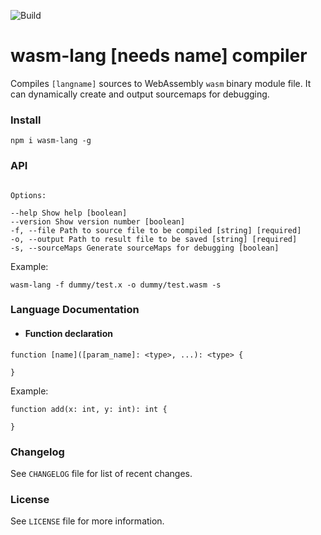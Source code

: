 ![Build](https://github.com/michaljach/wasm-lang/workflows/Build/badge.svg)

# wasm-lang [needs name] compiler

Compiles `[langname]` sources to WebAssembly `wasm` binary module file. It can dynamically create and output sourcemaps for debugging.

### Install

`npm i wasm-lang -g`

### API

```

Options:

--help Show help [boolean]
--version Show version number [boolean]
-f, --file Path to source file to be compiled [string] [required]
-o, --output Path to result file to be saved [string] [required]
-s, --sourceMaps Generate sourceMaps for debugging [boolean]

```

Example:

`wasm-lang -f dummy/test.x -o dummy/test.wasm -s`

### Language Documentation

- #### Function declaration

```
function [name]([param_name]: <type>, ...): <type> {

}
```

Example:

```
function add(x: int, y: int): int {

}
```

### Changelog

See `CHANGELOG` file for list of recent changes.

### License

See `LICENSE` file for more information.

